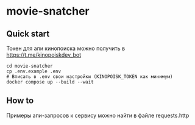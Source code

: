 # movie-snatcher



## Quick start

Токен для апи кинопоиска можно получить в https://t.me/kinopoiskdev_bot

```
cd movie-snatcher
cp .env.example .env
# Вписать в .env свои настройки (KINOPOISK_TOKEN как минимум)
docker compose up --build --wait
```

## How to

Примеры апи-запросов к сервису можно найти в файле requests.http